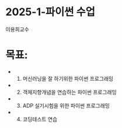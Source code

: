 # 2025-1-파이썬 수업
이용희교수

# 목표: 
- 1. 머신러닝을 잘 하기위한 파이썬 프로그래밍
- 2. 객체지향개념을 연습하는 파이썬 프로그래밍
- 3. ADP 실기시험을 위한 파이썬 프로그래밍
- 4. 코딩테스트 연습
